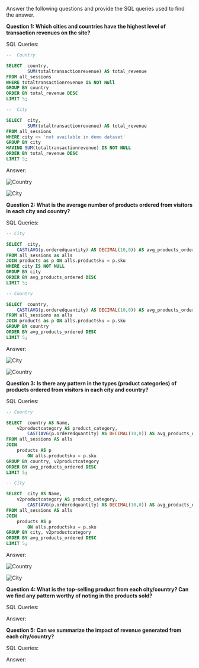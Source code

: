 Answer the following questions and provide the SQL queries used to find the answer.

    
**Question 1: Which cities and countries have the highest level of transaction revenues on the site?**


SQL Queries: 
```SQL
--  Country

SELECT 	country, 
    	SUM(totaltransactionrevenue) AS total_revenue
FROM all_sessions
WHERE totaltransactionrevenue IS NOT Null
GROUP BY country
ORDER BY total_revenue DESC
LIMIT 5;
```
```SQL
--  City

SELECT 	city, 
    	SUM(totaltransactionrevenue) AS total_revenue
FROM all_sessions
WHERE city <> 'not available in demo dataset'
GROUP BY city
HAVING SUM(totaltransactionrevenue) IS NOT NULL
ORDER BY total_revenue DESC
LIMIT 5;
```



Answer:

![Country](https://github.com/rlmrezende/SQL-Project/assets/128871261/839a384f-6538-431e-b66d-c95e8c4e971d)


![City](https://github.com/rlmrezende/SQL-Project/assets/128871261/4deb225a-0ee5-4b07-bd5b-2fa2b344c413)


**Question 2: What is the average number of products ordered from visitors in each city and country?**


SQL Queries:
````SQL
-- City

SELECT 	city,
	CAST(AVG(p.orderedquantity) AS DECIMAL(10,0)) AS avg_products_ordered
FROM all_sessions as alls
JOIN products as p ON alls.productsku = p.sku
WHERE city IS NOT NULL
GROUP BY city
ORDER BY avg_products_ordered DESC
LIMIT 5;
````
````SQL
-- Country

SELECT 	country,
	CAST(AVG(p.orderedquantity) AS DECIMAL(10,0)) AS avg_products_ordered
FROM all_sessions as alls
JOIN products as p ON alls.productsku = p.sku
GROUP BY country
ORDER BY avg_products_ordered DESC
LIMIT 5;
````

Answer:

![City](https://github.com/rlmrezende/SQL-Project/assets/128871261/f67fa9bc-6658-46af-baf5-9a3a78d24584)

![Country](https://github.com/rlmrezende/SQL-Project/assets/128871261/0b8c76a9-12e3-4965-974f-d1f79f6368fe)



**Question 3: Is there any pattern in the types (product categories) of products ordered from visitors in each city and country?**


SQL Queries:
````SQL
-- Country

SELECT 	country AS Name,
   	v2productcategory AS product_category,
    	CAST(AVG(p.orderedquantity) AS DECIMAL(10,0)) AS avg_products_ordered
FROM all_sessions AS alls
JOIN 
    products AS p 
		ON alls.productsku = p.sku
GROUP BY country, v2productcategory
ORDER BY avg_products_ordered DESC
LIMIT 5;
````
````SQL
-- City

SELECT 	city AS Name,
   	v2productcategory AS product_category,
    	CAST(AVG(p.orderedquantity) AS DECIMAL(10,0)) AS avg_products_ordered
FROM all_sessions AS alls
JOIN 
    products AS p 
		ON alls.productsku = p.sku
GROUP BY city, v2productcategory
ORDER BY avg_products_ordered DESC
LIMIT 5;
````

Answer:

![Country](https://github.com/rlmrezende/SQL-Project/assets/128871261/0705fcb9-f4b3-4f80-8367-0d395a7847b4)

![City](https://github.com/rlmrezende/SQL-Project/assets/128871261/a9c95e03-84a6-4e8a-913c-44616ee651a2)




**Question 4: What is the top-selling product from each city/country? Can we find any pattern worthy of noting in the products sold?**


SQL Queries:



Answer:





**Question 5: Can we summarize the impact of revenue generated from each city/country?**

SQL Queries:



Answer:








